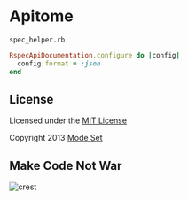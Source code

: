 Apitome
=======



`spec_helper.rb`
```ruby
RspecApiDocumentation.configure do |config|
  config.format = :json
end
```

## License

Licensed under the [MIT License](http://creativecommons.org/licenses/MIT/)

Copyright 2013 [Mode Set](https://github.com/modeset)


## Make Code Not War
![crest](https://secure.gravatar.com/avatar/aa8ea677b07f626479fd280049b0e19f?s=75)
